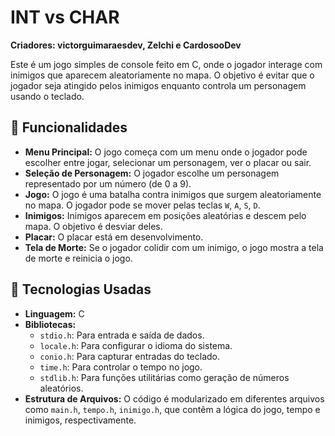 # INT vs CHAR

**Criadores: victorguimaraesdev, Zelchi e CardosooDev**


Este é um jogo simples de console feito em C, onde o jogador interage com inimigos que aparecem aleatoriamente no mapa. O objetivo é evitar que o jogador seja atingido pelos inimigos enquanto controla um personagem usando o teclado.

## 🚀 Funcionalidades

- **Menu Principal:** O jogo começa com um menu onde o jogador pode escolher entre jogar, selecionar um personagem, ver o placar ou sair.
- **Seleção de Personagem:** O jogador escolhe um personagem representado por um número (de 0 a 9).
- **Jogo:** O jogo é uma batalha contra inimigos que surgem aleatoriamente no mapa. O jogador pode se mover pelas teclas `W`, `A`, `S`, `D`.
- **Inimigos:** Inimigos aparecem em posições aleatórias e descem pelo mapa. O objetivo é desviar deles.
- **Placar:** O placar está em desenvolvimento.
- **Tela de Morte:** Se o jogador colidir com um inimigo, o jogo mostra a tela de morte e reinicia o jogo.

## 🔧 Tecnologias Usadas

- **Linguagem:** C
- **Bibliotecas:** 
  - `stdio.h`: Para entrada e saída de dados.
  - `locale.h`: Para configurar o idioma do sistema.
  - `conio.h`: Para capturar entradas do teclado.
  - `time.h`: Para controlar o tempo no jogo.
  - `stdlib.h`: Para funções utilitárias como geração de números aleatórios.
- **Estrutura de Arquivos:** O código é modularizado em diferentes arquivos como `main.h`, `tempo.h`, `inimigo.h`, que contêm a lógica do jogo, tempo e inimigos, respectivamente.
